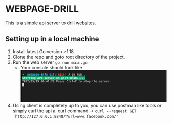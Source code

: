 # WEBPAGE-DRILL

This is a simple api server to drill websites.


## Setting up in a local machine
1. Install latest Go version >1.18
2. Clone the repo and goto root directory of the project.
3. Run the web server `go run main.go` 
    - Your console should look like ![Employee data](/screenshots/server-start.png)
4. Using client is completely up to you, you can use postman like tools or simply curl the api
    a. curl command -> `curl --request GET 'http://127.0.0.1:8848/?url=www.facebook.com/'`